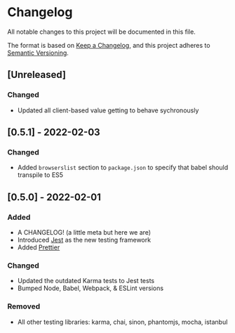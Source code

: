 # Changelog

All notable changes to this project will be documented in this file.

The format is based on [Keep a Changelog](https://keepachangelog.com/en/1.0.0/),
and this project adheres to [Semantic Versioning](https://semver.org/spec/v2.0.0.html).

## [Unreleased]

### Changed

- Updated all client-based value getting to behave sychronously

## [0.5.1] - 2022-02-03

### Changed

- Added `browserslist` section to `package.json` to specify that babel should transpile to ES5

## [0.5.0] - 2022-02-01

### Added

- A CHANGELOG! (a little meta but here we are)
- Introduced [Jest](https://jestjs.io/) as the new testing framework
- Added [Prettier](https://prettier.io/)

### Changed

- Updated the outdated Karma tests to Jest tests
- Bumped Node, Babel, Webpack, & ESLint versions

### Removed

- All other testing libraries: karma, chai, sinon, phantomjs, mocha, istanbul
